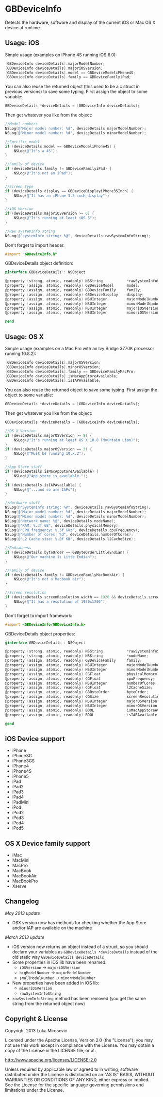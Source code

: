 GBDeviceInfo
============

Detects the hardware, software and display of the current iOS or Mac OS X device at runtime.

Usage: iOS
------------

Simple usage (examples on iPhone 4S running iOS 6.0):

```objective-c
[GBDeviceInfo deviceDetails].majorModelNumber;                          //Returns: 4
[GBDeviceInfo deviceDetails].majoriOSVersion;                           //Returns: 6
[GBDeviceInfo deviceDetails].model == GBDeviceModeliPhone4S;            //Returns: YES
[GBDeviceInfo deviceDetails].family == GBDeviceFamilyiPad;              //Returns: NO
```

You can also reuse the returned object (this used to be a c struct in previous versions) to save some typing. First assign the object to some variable:

```objective-c
GBDeviceDetails *deviceDetails = [GBDeviceInfo deviceDetails];
```

Then get whatever you like from the object:

```objective-c
//Model numbers
NSLog(@"Major model number: %d", deviceDetails.majorModelNumber);       //Major model number: 4
NSLog(@"Minor model number: %d", deviceDetails.minorModelNumber);       //Minor model number: 1

//Specific model
if (deviceDetails.model == GBDeviceModeliPhone4S) {
    NSLog(@"It's a 4S");                                                //It's a 4S
}

//Family of device
if (deviceDetails.family != GBDeviceFamilyiPad) {
    NSLog(@"It's not an iPad");                                         //It's not an iPad
}

//Screen type
if (deviceDetails.display == GBDeviceDisplayiPhone35Inch) {
    NSLog(@"It has an iPhone 3.5 inch display");                        //It has an iPhone 3.5 inch display
}

//iOS Version
if (deviceDetails.majoriOSVersion >= 6) {
    NSLog(@"It's running at least iOS 6");                              //It's running at least iOS 6
}

//Raw systemInfo string
NSLog(@"systemInfo string: %@", deviceDetails.rawSystemInfoString);     //systemInfo string: iPhone4,1
```

Don't forget to import header.

```objective-c
#import "GBDeviceInfo.h"
```

GBDeviceDetails object definition:

```objective-c
@interface GBDeviceDetails : NSObject

@property (strong, atomic, readonly) NSString           *rawSystemInfoString;
@property (assign, atomic, readonly) GBDeviceModel      model;
@property (assign, atomic, readonly) GBDeviceFamily     family;
@property (assign, atomic, readonly) GBDeviceDisplay    display;
@property (assign, atomic, readonly) NSUInteger         majorModelNumber;
@property (assign, atomic, readonly) NSUInteger         minorModelNumber;
@property (assign, atomic, readonly) NSUInteger         majoriOSVersion;
@property (assign, atomic, readonly) NSUInteger         minoriOSVersion;

@end
```

Usage: OS X
------------

Simple usage (examples on a Mac Pro with an Ivy Bridge 3770K processor running 10.8.2):

```objective-c
[GBDeviceInfo deviceDetails].majorOSVersion;                            //Returns: 8
[GBDeviceInfo deviceDetails].minorOSVersion;                            //Returns: 2
[GBDeviceInfo deviceDetails].family == GBDeviceFamilyMacPro;            //Returns: YES
[GBDeviceInfo deviceDetails].isMacAppStoreAvailable;                    //Returns: YES
[GBDeviceInfo deviceDetails].isIAPAvailable;                            //Returns: YES
```

You can also reuse the returned object to save some typing. First assign the object to some variable:

```objective-c
GBDeviceDetails *deviceDetails = [GBDeviceInfo deviceDetails];
```

Then get whatever you like from the object:

```objective-c
GBDeviceDetails *deviceDetails = [GBDeviceInfo deviceDetails];

//OS X Version
if (deviceDetails.majorOSVersion >= 8) {
    NSLog(@"It's running at least OS X 10.8 (Mountain Lion)");          //It's running at least OS X 10.8 (Mountain Lion)
}
if (deviceDetails.majorOSVersion == 2) {
    NSLog(@"Must be running 10.x.2");                                   //Must be running 10.x.2
}

//App Store stuff
if (deviceDetails.isMacAppStoreAvailable) {
    NSLog(@"App store is available.");                                  //App store is available
}
if (deviceDetails.isIAPAvailable) {
    NSLog(@"...and so are IAPs");                                       //...and so are IAPs
}

//Hardware stuff
NSLog(@"SystemInfo string: %@", deviceDetails.rawSystemInfoString);     //SystemInfo string: MacPro3,1
NSLog(@"Major model number: %d", deviceDetails.majorModelNumber);       //Major model number: 3
NSLog(@"Minor model number: %d", deviceDetails.minorModelNumber);       //Minor model number: 1
NSLog(@"Network name: %@", deviceDetails.nodeName);                     //Network name: MyMac.local
NSLog(@"RAM: %.3f GB", deviceDetails.physicalMemory);                   //RAM: 16.000 GB
NSLog(@"CPU frequency: %.3f GHz", deviceDetails.cpuFrequency);          //CPU frequency: 3.262 GHz
NSLog(@"Number of cores: %d", deviceDetails.numberOfCores);             //Number of cores: 8
NSLog(@"L2 Cache size: %.0f KB", deviceDetails.l2CacheSize);            //L2 Cache size: 256 KB

//Endianness
if (deviceDetails.byteOrder == GBByteOrderLittleEndian) {
    NSLog(@"Our machine is Litte Endian");                              //Our machine is Little Endian
}

//Family of device
if (deviceDetails.family != GBDeviceFamilyMacBookAir) {
    NSLog(@"It's not a Macbook air");                                   //It's not a Macbook air
}

//Screen resolution
if (deviceDetails.screenResolution.width == 1920 && deviceDetails.screenResolution.height == 1200) {
    NSLog(@"It has a resolution of 1920x1200");                         //It has a resolution of 1920x1200
}
```

Don't forget to import framework:

```objective-c
#import <GBDeviceInfo/GBDeviceInfo.h>
```

GBDeviceDetails object properties:

```objective-c
@interface GBDeviceDetails : NSObject

@property (strong, atomic, readonly) NSString           *rawSystemInfoString;
@property (strong, atomic, readonly) NSString           *nodeName;
@property (assign, atomic, readonly) GBDeviceFamily     family;
@property (assign, atomic, readonly) NSUInteger         majorModelNumber;
@property (assign, atomic, readonly) NSUInteger         minorModelNumber;
@property (assign, atomic, readonly) CGFloat            physicalMemory;         // GB
@property (assign, atomic, readonly) CGFloat            cpuFrequency;           // GHz
@property (assign, atomic, readonly) NSUInteger         numberOfCores;
@property (assign, atomic, readonly) CGFloat            l2CacheSize;            // KB
@property (assign, atomic, readonly) GBByteOrder        byteOrder;
@property (assign, atomic, readonly) CGSize             screenResolution;
@property (assign, atomic, readonly) NSUInteger         majorOSVersion;
@property (assign, atomic, readonly) NSUInteger         minorOSVersion;
@property (assign, atomic, readonly) BOOL               isMacAppStoreAvailable; //YES if OSX >= 10.6.6
@property (assign, atomic, readonly) BOOL               isIAPAvailable;         //YES if OSX >= 10.7

@end
```

iOS Device support
------------

* iPhone
* iPhone3G
* iPhone3GS
* iPhone4
* iPhone4S
* iPhone5
* iPad
* iPad2
* iPad3
* iPad4
* iPadMini
* iPod
* iPod2
* iPod3
* iPod4
* iPod5

OS X Device family support
------------

* iMac
* MacMini
* MacPro
* MacBook
* MacBookAir
* MacBookPro
* Xserve

Changelog
------------

*May 2013 update*
* OSX version now has methods for checking whether the App Store and/or IAP are available on the machine

*March 2013 update*

* iOS version now returns an object instead of a struct, so you should declare your variables as `GBDeviceDetails *deviceDetails` instead of the old static way `GBDeviceDetails deviceDetails`
* Some properties in iOS lib have been renamed:
  * `iOSVersion` -> `majoriOSVersion`
  * `bigModelNumber` -> `majorModelNumber`
  * `smallModelNumber` -> `minorModelNumber`
* New properties have been added in iOS lib:
  * `minoriOSVersion`
  * `rawSystemInfoString`
* `rawSystemInfoString` method has been removed (you get the same string from the returned object now)

Copyright & License
------------

Copyright 2013 Luka Mirosevic

Licensed under the Apache License, Version 2.0 (the "License"); you may not use this work except in compliance with the License. You may obtain a copy of the License in the LICENSE file, or at:

http://www.apache.org/licenses/LICENSE-2.0

Unless required by applicable law or agreed to in writing, software distributed under the License is distributed on an "AS IS" BASIS, WITHOUT WARRANTIES OR CONDITIONS OF ANY KIND, either express or implied. See the License for the specific language governing permissions and limitations under the License.